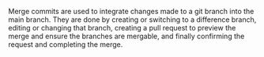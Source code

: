 Merge commits are used to integrate changes made to a git branch into the main branch. They are done by creating or switching to a difference branch, 
editing or changing that branch, creating a pull request to preview the merge and ensure the branches are mergable, and finally confirming the request
and completing the merge.
